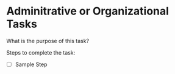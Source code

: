 # Adminitrative or Organizational Tasks

What is the purpose of this task?



Steps to complete the task:
- [ ] Sample Step
